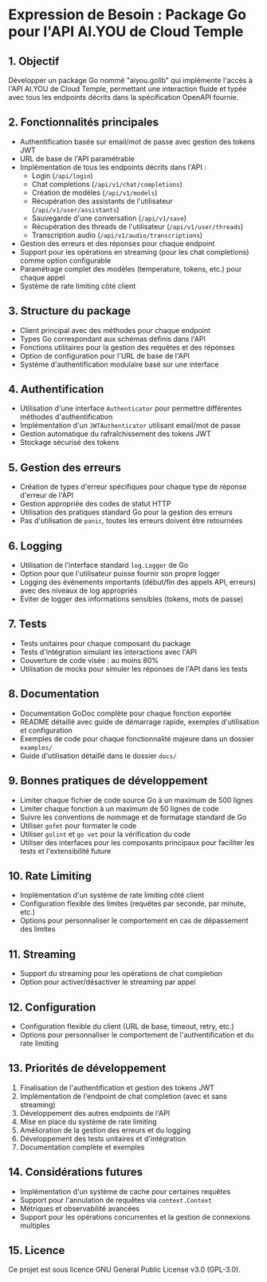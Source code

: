 # Expression de Besoin : Package Go pour l'API AI.YOU de Cloud Temple

## 1. Objectif

Développer un package Go nommé "aiyou.golib" qui implémente l'accès à l'API AI.YOU de Cloud Temple, permettant une interaction fluide et typée avec tous les endpoints décrits dans la spécification OpenAPI fournie.

## 2. Fonctionnalités principales

- Authentification basée sur email/mot de passe avec gestion des tokens JWT
- URL de base de l'API paramétrable
- Implémentation de tous les endpoints décrits dans l'API :
  - Login (`/api/login`)
  - Chat completions (`/api/v1/chat/completions`)
  - Création de modèles (`/api/v1/models`)
  - Récupération des assistants de l'utilisateur (`/api/v1/user/assistants`)
  - Sauvegarde d'une conversation (`/api/v1/save`)
  - Récupération des threads de l'utilisateur (`/api/v1/user/threads`)
  - Transcription audio (`/api/v1/audio/transcriptions`)
- Gestion des erreurs et des réponses pour chaque endpoint
- Support pour les opérations en streaming (pour les chat completions) comme option configurable
- Paramétrage complet des modèles (temperature, tokens, etc.) pour chaque appel
- Système de rate limiting côté client

## 3. Structure du package

- Client principal avec des méthodes pour chaque endpoint
- Types Go correspondant aux schémas définis dans l'API
- Fonctions utilitaires pour la gestion des requêtes et des réponses
- Option de configuration pour l'URL de base de l'API
- Système d'authentification modulaire basé sur une interface

## 4. Authentification

- Utilisation d'une interface `Authenticator` pour permettre différentes méthodes d'authentification
- Implémentation d'un `JWTAuthenticator` utilisant email/mot de passe
- Gestion automatique du rafraîchissement des tokens JWT
- Stockage sécurisé des tokens

## 5. Gestion des erreurs

- Création de types d'erreur spécifiques pour chaque type de réponse d'erreur de l'API
- Gestion appropriée des codes de statut HTTP
- Utilisation des pratiques standard Go pour la gestion des erreurs
- Pas d'utilisation de `panic`, toutes les erreurs doivent être retournées

## 6. Logging

- Utilisation de l'interface standard `log.Logger` de Go
- Option pour que l'utilisateur puisse fournir son propre logger
- Logging des événements importants (début/fin des appels API, erreurs) avec des niveaux de log appropriés
- Éviter de logger des informations sensibles (tokens, mots de passe)

## 7. Tests

- Tests unitaires pour chaque composant du package
- Tests d'intégration simulant les interactions avec l'API
- Couverture de code visée : au moins 80%
- Utilisation de mocks pour simuler les réponses de l'API dans les tests

## 8. Documentation

- Documentation GoDoc complète pour chaque fonction exportée
- README détaillé avec guide de démarrage rapide, exemples d'utilisation et configuration
- Exemples de code pour chaque fonctionnalité majeure dans un dossier `examples/`
- Guide d'utilisation détaillé dans le dossier `docs/`

## 9. Bonnes pratiques de développement

- Limiter chaque fichier de code source Go à un maximum de 500 lignes
- Limiter chaque fonction à un maximum de 50 lignes de code
- Suivre les conventions de nommage et de formatage standard de Go
- Utiliser `gofmt` pour formater le code
- Utiliser `golint` et `go vet` pour la vérification du code
- Utiliser des interfaces pour les composants principaux pour faciliter les tests et l'extensibilité future

## 10. Rate Limiting

- Implémentation d'un système de rate limiting côté client
- Configuration flexible des limites (requêtes par seconde, par minute, etc.)
- Options pour personnaliser le comportement en cas de dépassement des limites

## 11. Streaming

- Support du streaming pour les opérations de chat completion
- Option pour activer/désactiver le streaming par appel

## 12. Configuration

- Configuration flexible du client (URL de base, timeout, retry, etc.)
- Options pour personnaliser le comportement de l'authentification et du rate limiting

## 13. Priorités de développement

1. Finalisation de l'authentification et gestion des tokens JWT
2. Implémentation de l'endpoint de chat completion (avec et sans streaming)
3. Développement des autres endpoints de l'API
4. Mise en place du système de rate limiting
5. Amélioration de la gestion des erreurs et du logging
6. Développement des tests unitaires et d'intégration
7. Documentation complète et exemples

## 14. Considérations futures

- Implémentation d'un système de cache pour certaines requêtes
- Support pour l'annulation de requêtes via `context.Context`
- Métriques et observabilité avancées
- Support pour les opérations concurrentes et la gestion de connexions multiples

## 15. Licence

Ce projet est sous licence GNU General Public License v3.0 (GPL-3.0).
